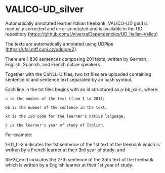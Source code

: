 # VALICO-UD_silver

Automatically annotated learner Italian treebank. VALICO-UD gold is manually corrected and error annotated and is available in the UD repository (https://github.com/UniversalDependencies/UD_Italian-Valico)

The texts are automatically annotated using UDPipe (https://ufal.mff.cuni.cz/udpipe/2).

There are 1,836 sentences composing 201 texts, written by German, English, Spanish, and French native speakers.

Together with the CoNLL-U files, two txt files are uploaded containing sentence id and sentence text separated by an hash symbol.

Each line in the txt files begins with an id structured as a-bb_xx-c, where:

	a is the number of the text (from 1 to 201);

	bb is the number of the sentence in the text;

	xx is the ISO code for the learner's native language;

	c is the learner's year of study of Italian.

For example:

1-01_fr-3 indicates the 1st sentence of the 1st text of the treebank which is written by a French learner at their 3rd year of study; and

35-27_en-1 indicates the 27th sentence of the 35th text of the treebank which is written by a English learner at their 1st year of study.
